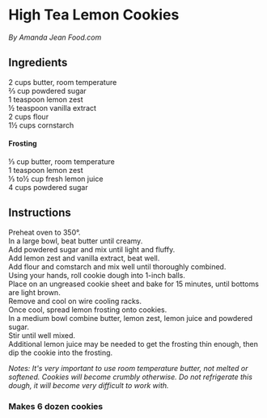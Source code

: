 # High Tea Lemon Cookies

*By Amanda Jean*
*Food.com*

## Ingredients
2 cups butter, room temperature  
&frac23; cup powdered sugar  
1 teaspoon lemon zest  
&frac12; teaspoon vanilla extract  
2 cups flour  
1&frac12; cups cornstarch  

#### Frosting
&frac13; cup butter, room temperature  
1 teaspoon lemon zest  
&frac13; to&frac12; cup fresh lemon juice  
4 cups powdered sugar  

## Instructions
Preheat oven to 350&deg;.  
In a large bowl, beat butter until creamy.  
Add powdered sugar and mix until light and fluffy.  
Add lemon zest and vanilla extract, beat well.  
Add flour and comstarch and mix well until thoroughly combined.  
Using your hands, roll cookie dough into 1-inch balls.  
Place on an ungreased cookie sheet and bake for 15 minutes, until bottoms are light brown.  
Remove and cool on wire cooling racks.  
Once cool, spread lemon frosting onto cookies.  
In a medium bowl combine butter, lemon zest, lemon juice and powdered sugar.  
Stir until well mixed.  
Additional lemon juice may be needed to get the frosting thin enough, then dip the cookie into the frosting.  

*Notes:*
*It's very important to use room temperature butter, not melted or softened. Cookies will become crumbly otherwise. Do not refrigerate this dough, it will become very difficult to work with.*

### Makes 6 dozen cookies